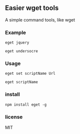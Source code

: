 ## Easier wget tools

A simple command tools, like wget

### Example

``` eget jquery ```

``` eget undersocre ```

### Usage

```eget set scriptName Url ```

```eget scriptName```

### install

``` npm install eget -g ```

### license

MIT



